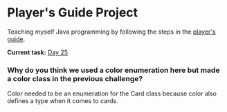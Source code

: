 # Player's Guide Project

Teaching myself Java programming by following the steps in the [player's guide](players_guide_java.md).

**Current task:** [Day 25](/players_guide_java.md#day-25-challenge-the-card-100-xp)

### Why do you think we used a color enumeration here but made a color class in the previous challenge?

Color needed to be an enumeration for the Card class because color also defines a type when it comes to cards.
